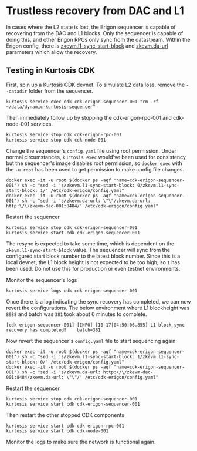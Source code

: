 # Trustless recovery from DAC and L1

In cases where the L2 state is lost, the Erigon sequencer is capable of recovering from the DAC and L1 blocks. Only the sequencer is capable of doing this, and other Erigon RPCs only sync from the datastream.
Within the Erigon config, there is [zkevm.l1-sync-start-block](https://github.com/0xPolygon/kurtosis-cdk/blob/1403ea6035f1ae0061d40da973ac0002f1b7691b/templates/cdk-erigon/config.yml#L401-L405) and [zkevm.da-url](https://github.com/0xPolygon/kurtosis-cdk/blob/1403ea6035f1ae0061d40da973ac0002f1b7691b/templates/cdk-erigon/config.yml#L159-L164) parameters which allow the recovery.

## Testing in Kurtosis CDK

First, spin up a Kurtosis CDK devnet. To simulate L2 data loss, remove the `--datadir` folder from the sequencer.

```
kurtosis service exec cdk cdk-erigon-sequencer-001 "rm -rf ~/data/dynamic-kurtosis-sequencer"
```

Then immediately follow up by stopping the cdk-erigon-rpc-001 and cdk-node-001 services.

```
kurtosis service stop cdk cdk-erigon-rpc-001
kurtosis service stop cdk cdk-node-001
```

Change the sequencer's `config.yaml` file using root permission. Under normal circumstances, `kurtosis exec` would've been used for consistency, but the sequencer's image disables root permission, so `docker exec` with the `-u root` has been used to get permission to make config file changes.

```
docker exec -it -u root $(docker ps -aqf "name=cdk-erigon-sequencer-001") sh -c "sed -i 's/zkevm.l1-sync-start-block: 0/zkevm.l1-sync-start-block: 1/' /etc/cdk-erigon/config.yaml"
docker exec -it -u root $(docker ps -aqf "name=cdk-erigon-sequencer-001") sh -c "sed -i 's/zkevm.da-url: \"\"/zkevm.da-url: http:\/\/zkevm-dac-001:8484/' /etc/cdk-erigon/config.yaml"
```

Restart the sequencer

```
kurtosis service stop cdk cdk-erigon-sequencer-001
kurtosis service start cdk cdk-erigon-sequencer-001
```

The resync is expected to take some time, which is dependent on the `zkevm.l1-sync-start-block` value. The sequencer will sync from the configured start block number to the latest block number.
Since this is a local devnet, the L1 block height is not expected to be too high, so `1` has been used. Do not use this for production or even testnet environments.

Monitor the sequencer's logs

```
kurtosis service logs cdk cdk-erigon-sequencer-001
```

Once there is a log indicating the sync recovery has completed, we can now revert the configurations. The below environment where L1 blockheight was `8988` and batch was `381` took about 6 minutes to complete.

```
[cdk-erigon-sequencer-001] [INFO] [10-17|04:50:06.855] L1 block sync recovery has completed!    batch=381
```

Now revert the sequencer's `config.yaml` file to start sequencing again:

```
docker exec -it -u root $(docker ps -aqf "name=cdk-erigon-sequencer-001") sh -c "sed -i 's/zkevm.l1-sync-start-block: 1/zkevm.l1-sync-start-block: 0/' /etc/cdk-erigon/config.yaml"
docker exec -it -u root $(docker ps -aqf "name=cdk-erigon-sequencer-001") sh -c "sed -i 's/zkevm.da-url: http:\/\/zkevm-dac-001:8484/zkevm.da-url: \"\"/' /etc/cdk-erigon/config.yaml"
```

Restart the sequencer

```
kurtosis service stop cdk cdk-erigon-sequencer-001
kurtosis service start cdk cdk-erigon-sequencer-001
```

Then restart the other stopped CDK components

```
kurtosis service start cdk cdk-erigon-rpc-001
kurtosis service start cdk cdk-node-001
```

Monitor the logs to make sure the network is functional again.

